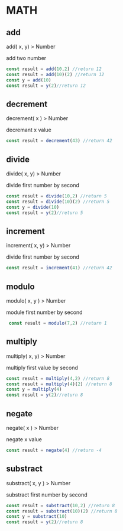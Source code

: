 # MATH
## add
<span class='return'>add( x, y) ></span> Number

add two number
```js
const result = add(10,2) //return 12
const result = add(10)(2) //return 12
const y = add(10)
const result = y(2)//return 12
```
## decrement
<span class='return'>decrement( x ) ></span> Number

decremant x value
```js
const result = decrement(43) //return 42
```
## divide
<span class='return'>divide( x, y) ></span> Number

divide first number by second
```js
const result = divide(10,2) //return 5
const result = divide(10)(2) //return 5
const y = divide(10)
const result = y(2)//return 5
```
## increment
<span class='return'>increment( x, y) ></span> Number

divide first number by second
```js
const result = increment(41) //return 42
```
## modulo
<span class='return'>modulo( x, y ) ></span> Number

module first number by second
```js
 const result = modulo(7,2) //return 1
```
## multiply
<span class='return'>multiply( x, y) ></span> Number

multiply first value by second
```js
const result = multiply(4,2) //return 8
const result = multiply(4)(2) //return 8
const y = multiply(4)
const result = y(2)//return 8
```
## negate
<span class='return'>negate( x ) ></span> Number

negate x value
```js
const result = negate(4) //return -4
```
## substract
<span class='return'>substract( x, y ) ></span> Number

substract first number by second
```js
const result = substract(10,2) //return 8
const result = substract(10)(2) //return 8
const y = substract(10)
const result = y(2)//return 8
```
